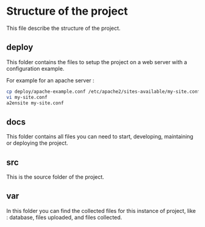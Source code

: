 # Structure of the project

This file describe the structure of the project.

## deploy

This folder contains the files to setup the project on a web server with a configuration example.

For example for an apache server :

```bash
cp deploy/apache-example.conf /etc/apache2/sites-available/my-site.conf
vi my-site.conf
a2ensite my-site.conf
```

## docs

This folder contains all files you can need to start, developing, maintaining or deploying the project.

## src

This is the source folder of the project.

## var

In this folder you can find the collected files for this instance of project, like : database, files uploaded, and files collected.
